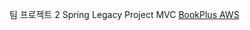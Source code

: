 팀 프로젝트 2 
Spring Legacy Project MVC
<a href="https://www.itsmile.kro.kr/BookPlus/main/main.do">BookPlus AWS</a>
